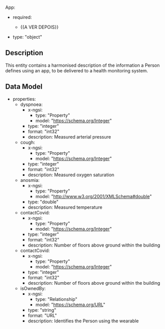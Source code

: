 App:
  - required:
    - {{A VER DEPOIS}}
    
  - type: "object"
  
  ## Description
  This entity contains a harmonised description of the information a Person defines using an app, to be delivered to a health monitoring system.
        
        
  ## Data Model
      
  - properties:  
    - dyspnoea:
      - x-ngsi:
        - type: "Property"
        - model: "https://schema.org/Integer"
      - type: "integer"
      - format: "int32"
      - description: Measured arterial pressure
    - cough:
      - x-ngsi:
        - type: "Property"
        - model: "https://schema.org/Integer"
      - type: "integer"
      - format: "int32"
      - description: Measured oxygen saturation
    - anosmia:
      - x-ngsi:
        - type: "Property"
        - model: "http://www.w3.org/2001/XMLSchema#double"
      - type: "double"
      - description: Measured temperature
    - contactCovid:
      - x-ngsi:
        - type: "Property"
        - model: "https://schema.org/Integer"
      - type: "integer"
      - format: "int32"
      - description: Number of floors above ground within the building
    - contactCovid:
      - x-ngsi:
        - type: "Property"
        - model: "https://schema.org/Integer"
      - type: "integer"
      - format: "int32"
      - description: Number of floors above ground within the building
    - isOwnedBy:
      - x-ngsi:
        - type: "Relationship"
        - model: "https://schema.org/URL"
      - type: "string"
      - format: "URL"
      - description: Identifies the Person using the wearable
